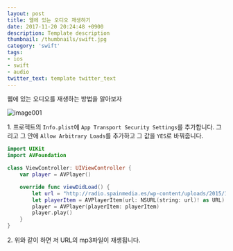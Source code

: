```yaml
---
layout: post
title: 웹에 있는 오디오 재생하기
date: 2017-11-20 20:24:48 +0900
description: Template description
thumbnail: /thumbnails/swift.jpg
category: 'swift'
tags:
- ios
- swift
- audio
twitter_text: template twitter_text
---
```


웹에 있는 오디오를 재생하는 방법을 알아보자

<!-- more -->

![image001](001.jpg)

1\. 프로젝트의 `Info.plist`에 `App Transport Security Settings`를 추가합니다. 그리고 그 안에 `Allow Arbitrary Loads`를 추가하고 그 값을 `YES`로 바꿔줍니다.

```swift
import UIKit
import AVFoundation

class ViewController: UIViewController {
    var player = AVPlayer()

    override func viewDidLoad() {
        let url = "http://radio.spainmedia.es/wp-content/uploads/2015/12/tailtoddle_lo4.mp3"
        let playerItem = AVPlayerItem(url: NSURL(string: url)! as URL)
        player = AVPlayer(playerItem: playerItem)
        player.play()
    }
}
```

2\. 위와 같이 하면 저 URL의 mp3파일이 재생됩니다.
